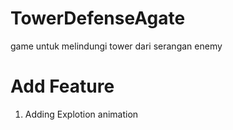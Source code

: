 # TowerDefenseAgate

game untuk melindungi tower dari serangan enemy

# Add Feature
1. Adding Explotion animation
